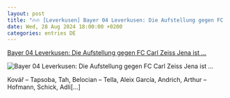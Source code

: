 ```yaml
---
layout: post
title: "🔥🔥 [Leverkusen] Bayer 04 Leverkusen: Die Aufstellung gegen FC Carl Zeiss Jena ist ..."
date: Wed, 28 Aug 2024 18:00:00 +0200
categories: entries DE
---
```

[Bayer 04 Leverkusen: Die Aufstellung gegen FC Carl Zeiss Jena ist ...](https://www.ligainsider.de/bayer-04-leverkusen/4/bayer-04-leverkusen-die-aufstellung-gegen-fc-carl-zeiss-jena-ist-da-362727/)

![Bayer 04 Leverkusen: Die Aufstellung gegen FC Carl Zeiss Jena ist ...](https://cdn.ligainsider.de/images/article/team/big/bayer-04-leverkusen-wappen.jpg)

Kovář – Tapsoba, Tah, Belocian – Tella, Aleix García, Andrich, Arthur – Hofmann, Schick, Adli[…]

